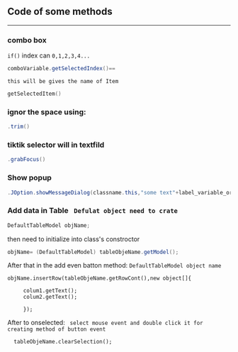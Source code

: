 ## Code of some methods
<hr>

### combo box 
`if()` index can `0,1,2,3,4...`
 ```powershell
comboVariable.getSelectedIndex()==

```
` this will be gives the name of Item `
 ```powershell
getSelectedItem()

```
### ignor the space using:
 ```powershell
.trim()

```
### tiktik selector will in textfild
 ```powershell
.grabFocus()

```
### Show popup
 ```powershell
.JOption.showMessageDialog(classname.this,"some text"+label_variable_or_object.getText())

```
   ### Add data in Table ` Defulat object need to crate`
   
 ```powershell
DefaultTableModel objName;

```
then need to initialize into class's constroctor
```powershell
objName= (DefaultTableModel) tableObjeName.getModel();
```
After that in the add even batton method: `DefaultTableModel object name`
```poweshell
objName.insertRow(tableObjeName.getRowCont(),new object[]{
     
     colum1.getText();
     colum2.getText();
     
     });
```
After to onselected:
` select mouse event and double click it for creating method of button event`
```poweshell
  tableObjeName.clearSelection();
  ```









